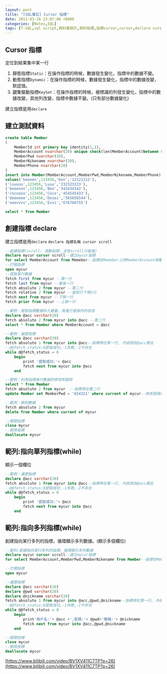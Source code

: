 ```yaml
---
layout: post
title: "[SQL筆記] Cursor 指標"
date: 2011-03-16 23:07:00 +0800
categories: [Notes,SQL]
tags: [T-SQL,sql script,資料庫設計,資料指標,指標cursor,cursor,declare cursor]
---
```


## Cursor 指標
定位到結果集中某一行

1. 靜態指標`Static`：在操作指標的時候，數據發生變化，指標中的數據不變。
2. 動態指標`Dynamic`：在操作指標的時候，數據發生變化，指標中的數據改變，默認值。
3. 鍵集驅動指標`KeySet`：在操作指標的時候，被標識的列發生變化，指標中的數據改變，其他列改變，指標中數據不變。(只有部分數據變化)

建立指標是用`declare`

## 建立測試資料

```sql
create table Member
(
    MemberId int primary key identity(1,1),
    MemberAccount nvarchar(20) unique check(len(MemberAccount)between 6 and 12),
    MemberPwd nvarchar(20),
    MemberNikename nvarchar(20),
    MemberPhone nvarchar(20)
)
insert into Member(MemberAccount,MemberPwd,MemberNikename,MemberPhone)
values('keeeen',123456,'Ken','12121212'),
('luuuuu',123456,'Luuu','232323223'),
('beeennn',123456,'Ben','343434342'),
('cocoooo',123456,'Coco','454545433'),
('deeeeee',123456,'Deiei','565656544'),
('eeevvvv',123456,'Evvi','676766755')

select * from Member
```

## 創建指標 declare
建立指標是用`declare`
`declare 指標名稱 cursor scroll`

```sql
--創建指標(scroll: 滾動指標，沒有scroll只能進)
declare mycur cursor scroll--建立mycur指標
for select MemberAccount from Memeber--指標在Memeber上的MemberAccount移動
--打開指標
open mycur
--提取某行數據
fetch first from mycur --第一行
fetch last from mycur --最後一行
fetch absolute 2 from mycur --第二行
fetch relative 2 from mycur --當前行下移2行
fetch next from mycur --下移一行
fetch prior from mycur --上移一行

--範例：提取指標數據存入變量，再進行查詢列的信息
declare @acc varchar(20)
fetch absolute 2 from mycur into @acc --第二行
select * from Member where MemberAccount = @acc

--範例：遍歷指標
declare @acc varchar(20)
fetch absolute 1 from mycur into @acc--指標停在第一行, 內容放到@acc裡去
--@@fetch_status:0提取成功,-1失敗,-2不存在
while @@fetch_status = 0
    begin
        print '提取成功:'+ @acc
        fetch next from mycur into @acc
    end

--範例：利用指標進行數據的修改和刪除
select * from Member
fetch absolute 2 from mycur  --指標停在第二行
update Member set MemberPwd = '654321' where current of mycur--修改密碼(指標停在哪一行，就修改那一行)

--範例：刪除數據
fetch absolute 2 from mycur
delete from Member where current of mycur

--關閉指標
close mycur
--刪除指標
deallocate mycur
```

## 範列:指向單列指標(while)
顯示一個欄位

```sql
--範例：遍歷指標
declare @acc varchar(20)
fetch absolute 1 from mycur into @acc--指標停在第一行, 內容放到@acc裡去
--@@fetch_status:0提取成功,-1失敗,-2不存在
while @@fetch_status = 0
    begin
        print '提取成功:'+ @acc
        fetch next from mycur into @acc
    end
```

## 範列:指向多列指標(while)
創建指向某行多列的指標，循環顯示多列數據。(顯示多個欄位)
```sql
--範列:創建指向某行多列的指標，循環顯示多列數據
declare mycur cursor scroll--建立mycur指標
for select MemberAccount,MemberPwd,MemberNikename from Member--指標在Memeber上的三個欄位移動

--打開指標
open mycur

--遍歷指標
declare @acc varchar(20)
declare @pwd varchar(20)
declare @nickname varchar(20)
fetch absolute 1 from mycur into @acc,@pwd,@nickname--指標停在第一行, 內容放到三個變數裡去
--@@fetch_status:0提取成功,-1失敗,-2不存在
while @@fetch_status = 0
    begin
        print'用戶名:'+ @acc +',密碼:'+ @pwd+'暱稱:'+ @nickname
        fetch next from mycur into @acc,@pwd,@nickname
    end

--關閉指標
close mycur
--刪除指標
deallocate mycur
```
[https://www.bilibili.com/video/BV1XV411C7TP?p=26](https://www.bilibili.com/video/BV1XV411C7TP?p=26)